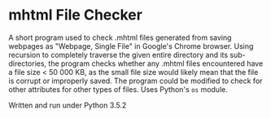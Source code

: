 # mhtml File Checker

A short program used to check .mhtml files generated from saving webpages as "Webpage, Single File" in Google's Chrome browser. Using recursion to completely traverse the given entire directory and its sub-directories, the program checks whether any .mhtml files encountered have a file size < 50 000 KB, as the small file size would likely mean that the file is corrupt or improperly saved. The program could be modified to check for other attributes for other types of files. Uses Python's `os` module.

Written and run under Python 3.5.2
